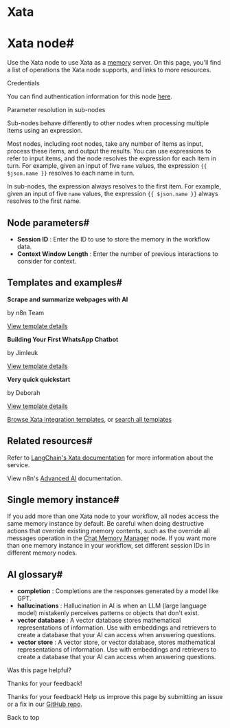 # Xata

[ ](https://github.com/n8n-io/n8n-docs/edit/main/docs/integrations/builtin/cluster-nodes/sub-nodes/n8n-nodes-langchain.memoryxata.md "Edit this page")

# Xata node#

Use the Xata node to use Xata as a [memory](../../../../../glossary/#ai-memory) server. On this page, you'll find a list of operations the Xata node supports, and links to more resources.

Credentials

You can find authentication information for this node [here](../../../credentials/xata/).

Parameter resolution in sub-nodes

Sub-nodes behave differently to other nodes when processing multiple items using an expression.

Most nodes, including root nodes, take any number of items as input, process these items, and output the results. You can use expressions to refer to input items, and the node resolves the expression for each item in turn. For example, given an input of five `name` values, the expression `{{ $json.name }}` resolves to each name in turn.

In sub-nodes, the expression always resolves to the first item. For example, given an input of five `name` values, the expression `{{ $json.name }}` always resolves to the first name.

## Node parameters#

  * **Session ID** : Enter the ID to use to store the memory in the workflow data.
  * **Context Window Length** : Enter the number of previous interactions to consider for context.



## Templates and examples#

**Scrape and summarize webpages with AI**

by n8n Team

[View template details](https://n8n.io/workflows/1951-scrape-and-summarize-webpages-with-ai/)

**Building Your First WhatsApp Chatbot**

by Jimleuk

[View template details](https://n8n.io/workflows/2465-building-your-first-whatsapp-chatbot/)

**Very quick quickstart**

by Deborah

[View template details](https://n8n.io/workflows/1700-very-quick-quickstart/)

[Browse Xata integration templates](https://n8n.io/integrations/xata/), or [search all templates](https://n8n.io/workflows/)

## Related resources#

Refer to [LangChain's Xata documentation](https://js.langchain.com/docs/integrations/memory/xata) for more information about the service.

View n8n's [Advanced AI](../../../../../advanced-ai/) documentation.

## Single memory instance#

If you add more than one Xata node to your workflow, all nodes access the same memory instance by default. Be careful when doing destructive actions that override existing memory contents, such as the override all messages operation in the [Chat Memory Manager](../n8n-nodes-langchain.memorymanager/) node. If you want more than one memory instance in your workflow, set different session IDs in different memory nodes.

## AI glossary#

  * **completion** : Completions are the responses generated by a model like GPT.
  * **hallucinations** : Hallucination in AI is when an LLM (large language model) mistakenly perceives patterns or objects that don't exist.
  * **vector database** : A vector database stores mathematical representations of information. Use with embeddings and retrievers to create a database that your AI can access when answering questions.
  * **vector store** : A vector store, or vector database, stores mathematical representations of information. Use with embeddings and retrievers to create a database that your AI can access when answering questions.

Was this page helpful? 

Thanks for your feedback! 

Thanks for your feedback! Help us improve this page by submitting an issue or a fix in our [GitHub repo](https://github.com/n8n-io/n8n-docs). 

Back to top 
